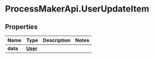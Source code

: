 # ProcessMakerApi.UserUpdateItem

## Properties
Name | Type | Description | Notes
------------ | ------------- | ------------- | -------------
**data** | [**User**](User.md) |  | 


